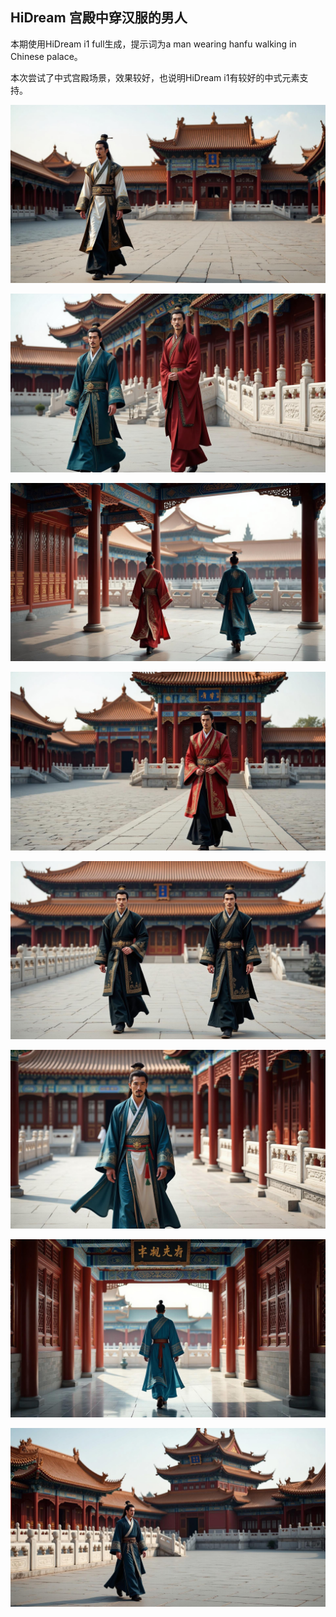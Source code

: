 ## HiDream 宫殿中穿汉服的男人

本期使用HiDream i1 full生成，提示词为a man wearing hanfu walking in Chinese palace。

本次尝试了中式宫殿场景，效果较好，也说明HiDream i1有较好的中式元素支持。

![ComfyUI_00041_.jpg](https://github.com/Willian7004/media-blog/blob/main/files/202505/2025051006/ComfyUI_00041_.jpg?raw=true)

![ComfyUI_00042_.jpg](https://github.com/Willian7004/media-blog/blob/main/files/202505/2025051006/ComfyUI_00042_.jpg?raw=true)

![ComfyUI_00043_.jpg](https://github.com/Willian7004/media-blog/blob/main/files/202505/2025051006/ComfyUI_00043_.jpg?raw=true)

![ComfyUI_00044_.jpg](https://github.com/Willian7004/media-blog/blob/main/files/202505/2025051006/ComfyUI_00044_.jpg?raw=true)

![ComfyUI_00045_.jpg](https://github.com/Willian7004/media-blog/blob/main/files/202505/2025051006/ComfyUI_00045_.jpg?raw=true)

![ComfyUI_00046_.jpg](https://github.com/Willian7004/media-blog/blob/main/files/202505/2025051006/ComfyUI_00046_.jpg?raw=true)

![ComfyUI_00048_.jpg](https://github.com/Willian7004/media-blog/blob/main/files/202505/2025051006/ComfyUI_00048_.jpg?raw=true)

![ComfyUI_00049_.jpg](https://github.com/Willian7004/media-blog/blob/main/files/202505/2025051006/ComfyUI_00049_.jpg?raw=true)